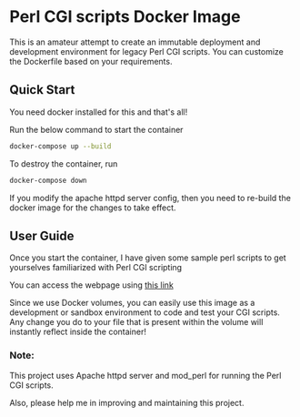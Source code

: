 # Perl CGI scripts Docker Image

This is an amateur attempt to create an immutable deployment and development environment for legacy Perl CGI scripts. You can customize the Dockerfile based on your requirements.

## Quick Start

You need docker installed for this and that's all!

Run the below command to start the container

```sh
docker-compose up --build
```

To destroy the container, run

```sh
docker-compose down
```

If you modify the apache httpd server config, then you need to re-build the docker image for the changes to take effect.

## User Guide

Once you start the container, I have given some sample perl scripts to get yourselves familiarized with Perl CGI scripting

You can access the webpage using [this link](http://localhost:8080/)

Since we use Docker volumes, you can easily use this image as a development or sandbox environment to code and test your CGI scripts. Any change you do to your file that is present within the volume will instantly reflect inside the container!

### Note:

This project uses Apache httpd server and mod_perl for running the Perl CGI scripts.

Also, please help me in improving and maintaining this project.
